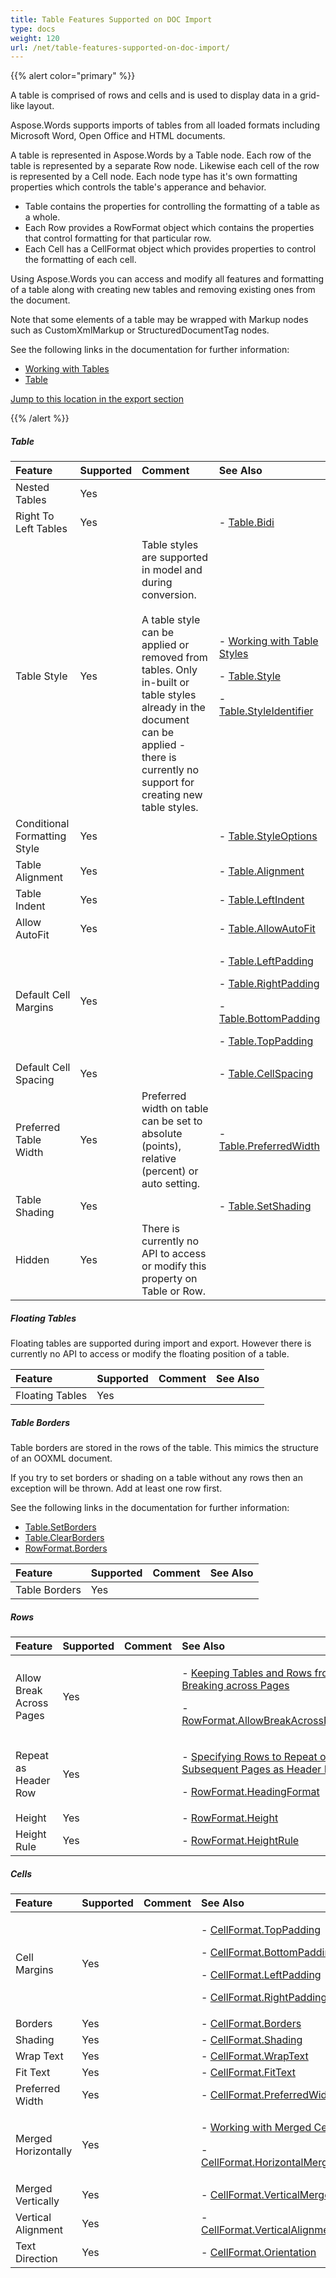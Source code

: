 ```yaml
---
title: Table Features Supported on DOC Import
type: docs
weight: 120
url: /net/table-features-supported-on-doc-import/
---
```


{{% alert color="primary" %}} 

A table is comprised of rows and cells and is used to display data in a grid-like layout.

Aspose.Words supports imports of tables from all loaded formats including Microsoft Word, Open Office and HTML documents.

A table is represented in Aspose.Words by a Table node. Each row of the table is represented by a separate Row node. Likewise each cell of the row is represented by a Cell node. Each node type has it's own formatting properties which controls the table's apperance and behavior.

- Table contains the properties for controlling the formatting of a table as a whole.
- Each Row provides a RowFormat object which contains the properties that control formatting for that particular row.
- Each Cell has a CellFormat object which provides properties to control the formatting of each cell.

Using Aspose.Words you can access and modify all features and formatting of a table along with creating new tables and removing existing ones from the document.

Note that some elements of a table may be wrapped with Markup nodes such as CustomXmlMarkup or StructuredDocumentTag nodes.

See the following links in the documentation for further information:

- [Working with Tables](/words/net/working-with-tables-html/)
- [Table](http://www.aspose.com/documentation/.net-components/aspose.words-for-.net/aspose.words.tables.table.html)

[Jump to this location in the export section](/pages/createpage.action?spaceKey=wordsnet&title=Doc+Export&linkCreation=true&fromPageId=2595902)

{{% /alert %}} 
##### **Table**

|**Feature**|**Supported**|**Comment**|**See Also**|
| :- | :- | :- | :- |
|Nested Tables |Yes | | |
|Right To Left Tables |Yes | |- [Table.Bidi](http://www.aspose.com/documentation/.net-components/aspose.words-for-.net/aspose.words.tables.table.bidi.html)|
|Table Style |Yes |Table styles are supported in model and during conversion. <br><br>A table style can be applied or removed from tables. Only in-built or table styles already in the document can be applied - there is currently no support for creating new table styles. |<p>- [Working with Table Styles](/pages/createpage.action?spaceKey=wordsnet&title=Working+with+Table+Styles&linkCreation=true&fromPageId=2595902) </p><p>- [Table.Style](http://www.aspose.com/documentation/.net-components/aspose.words-for-.net/aspose.words.tables.table.style.html) </p><p>- [Table.StyleIdentifier](http://www.aspose.com/documentation/.net-components/aspose.words-for-.net/aspose.words.tables.table.styleidentifier.html)</p>|
|Conditional Formatting Style |Yes | |- [Table.StyleOptions](http://www.aspose.com/documentation/.net-components/aspose.words-for-.net/aspose.words.tables.table.styleoptions.html)|
|Table Alignment |Yes | |- [Table.Alignment](http://www.aspose.com/documentation/.net-components/aspose.words-for-.net/aspose.words.tables.table.alignment.html)|
|Table Indent |Yes | |- [Table.LeftIndent](http://www.aspose.com/documentation/.net-components/aspose.words-for-.net/aspose.words.tables.table.leftindent.html)|
|Allow AutoFit |Yes | |- [Table.AllowAutoFit](http://www.aspose.com/documentation/.net-components/aspose.words-for-.net/aspose.words.tables.table.allowautofit.html)|
|Default Cell Margins |Yes | |<p>- [Table.LeftPadding](http://www.aspose.com/documentation/.net-components/aspose.words-for-.net/aspose.words.tables.table.leftpadding.html) </p><p>- [Table.RightPadding](http://www.aspose.com/documentation/.net-components/aspose.words-for-.net/aspose.words.tables.table.rightpadding.html) </p><p>- [Table.BottomPadding](http://www.aspose.com/documentation/.net-components/aspose.words-for-.net/aspose.words.tables.table.bottompadding.html) </p><p>- [Table.TopPadding](http://www.aspose.com/documentation/.net-components/aspose.words-for-.net/aspose.words.tables.table.toppadding.html)</p>|
|Default Cell Spacing |Yes | |- [Table.CellSpacing](http://www.aspose.com/documentation/.net-components/aspose.words-for-.net/aspose.words.tables.table.cellspacing.html)|
|Preferred Table Width |Yes |Preferred width on table can be set to absolute (points), relative (percent) or auto setting. |- [Table.PreferredWidth](http://www.aspose.com/documentation/.net-components/aspose.words-for-.net/aspose.words.tables.table.preferredwidth.html)|
|Table Shading |Yes | |- [Table.SetShading](http://www.aspose.com/documentation/.net-components/aspose.words-for-.net/aspose.words.tables.table.setshading.html)|
|Hidden |Yes |There is currently no API to access or modify this property on Table or Row. | |
##### **Floating Tables**
Floating tables are supported during import and export. However there is currently no API to access or modify the floating position of a table.

|**Feature**|**Supported**|**Comment**|**See Also**|
| :- | :- | :- | :- |
|Floating Tables |Yes | | |
##### **Table Borders**
Table borders are stored in the rows of the table. This mimics the structure of an OOXML document.

If you try to set borders or shading on a table without any rows then an exception will be thrown. Add at least one row first.

See the following links in the documentation for further information:

- [Table.SetBorders](http://www.aspose.com/documentation/.net-components/aspose.words-for-.net/aspose.words.tables.table.setborders.html)
- [Table.ClearBorders](http://www.aspose.com/documentation/.net-components/aspose.words-for-.net/aspose.words.tables.table.clearborders.html)
- [RowFormat.Borders](http://www.aspose.com/documentation/.net-components/aspose.words-for-.net/aspose.words.tables.rowformat.borders.html)

|**Feature**|**Supported**|**Comment**|**See Also**|
| :- | :- | :- | :- |
|Table Borders |Yes | | |
##### **Rows**

|**Feature**|**Supported**|**Comment**|**See Also**|
| :- | :- | :- | :- |
|Allow Break Across Pages |Yes | |<p>- [Keeping Tables and Rows from Breaking across Pages](/pages/createpage.action?spaceKey=wordsnet&title=Keeping+Tables+and+Rows+from+Breaking+across+Pages&linkCreation=true&fromPageId=2595902) </p><p>- [RowFormat.AllowBreakAcrossPages](http://www.aspose.com/documentation/.net-components/aspose.words-for-.net/aspose.words.tables.rowformat.allowbreakacrosspages.html)</p>|
|Repeat as Header Row |Yes | |<p>- [Specifying Rows to Repeat on Subsequent Pages as Header Rows](/pages/createpage.action?spaceKey=wordsnet&title=Specifying+Rows+to+Repeat+on+Subsequent+Pages+as+Header+Rows&linkCreation=true&fromPageId=2595902) </p><p>- [RowFormat.HeadingFormat](http://www.aspose.com/documentation/.net-components/aspose.words-for-.net/aspose.words.tables.rowformat.headingformat.html)</p>|
|Height |Yes | |- [RowFormat.Height](http://www.aspose.com/documentation/.net-components/aspose.words-for-.net/aspose.words.tables.rowformat.height.html)|
|Height Rule |Yes | |- [RowFormat.HeightRule](http://www.aspose.com/documentation/.net-components/aspose.words-for-.net/aspose.words.tables.rowformat.heightrule.html)|
##### **Cells**

|**Feature**|**Supported**|**Comment**|**See Also**|
| :- | :- | :- | :- |
|Cell Margins |Yes | |<p>- [CellFormat.TopPadding](http://www.aspose.com/documentation/.net-components/aspose.words-for-.net/aspose.words.tables.cellformat.toppadding.html) </p><p>- [CellFormat.BottomPadding](http://www.aspose.com/documentation/.net-components/aspose.words-for-.net/aspose.words.tables.cellformat.bottompadding.html) </p><p>- [CellFormat.LeftPadding](http://www.aspose.com/documentation/.net-components/aspose.words-for-.net/aspose.words.tables.cellformat.leftpadding.html) </p><p>- [CellFormat.RightPadding](http://www.aspose.com/documentation/.net-components/aspose.words-for-.net/aspose.words.tables.cellformat.rightpadding.html)</p>|
|Borders |Yes | |- [CellFormat.Borders](http://www.aspose.com/documentation/.net-components/aspose.words-for-.net/aspose.words.tables.cellformat.borders.html)|
|Shading |Yes | |- [CellFormat.Shading](http://www.aspose.com/documentation/.net-components/aspose.words-for-.net/aspose.words.tables.cellformat.shading.html)|
|Wrap Text |Yes | |- [CellFormat.WrapText](http://www.aspose.com/documentation/.net-components/aspose.words-for-.net/aspose.words.tables.cellformat.wraptext.html)|
|Fit Text |Yes | |- [CellFormat.FitText](http://www.aspose.com/documentation/.net-components/aspose.words-for-.net/aspose.words.tables.cellformat.fittext.html)|
|Preferred Width |Yes | |- [CellFormat.PreferredWidth](http://www.aspose.com/documentation/.net-components/aspose.words-for-.net/aspose.words.tables.cellformat.preferredwidth.html)|
|Merged Horizontally |Yes | |<p>- [Working with Merged Cells](/pages/createpage.action?spaceKey=wordsnet&title=Working+with+Merged+Cells&linkCreation=true&fromPageId=2595902) </p><p>- [CellFormat.HorizontalMerge](http://www.aspose.com/documentation/.net-components/aspose.words-for-.net/aspose.words.tables.cellformat.horizontalmerge.html)</p>|
|Merged Vertically |Yes | |- [CellFormat.VerticalMerge](http://www.aspose.com/documentation/.net-components/aspose.words-for-.net/aspose.words.tables.cellformat.verticalmerge.html)|
|Vertical Alignment |Yes | |- [CellFormat.VerticalAlignment](http://www.aspose.com/documentation/.net-components/aspose.words-for-.net/aspose.words.tables.cellformat.verticalalignment.html)|
|Text Direction |Yes | |- [CellFormat.Orientation](http://www.aspose.com/documentation/.net-components/aspose.words-for-.net/aspose.words.tables.cellformat.orientation.html)|

